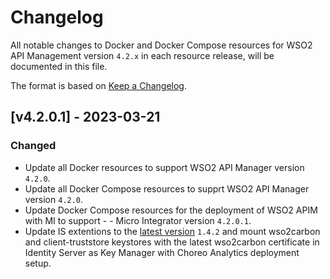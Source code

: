 # Changelog

All notable changes to Docker and Docker Compose resources for WSO2 API Management version `4.2.x` in each resource release, will be documented in this file.

The format is based on [Keep a Changelog](https://keepachangelog.com/en/1.0.0/).

## [v4.2.0.1] - 2023-03-21

### Changed
- Update all Docker resources to support WSO2 API Manager version `4.2.0`.
- Update all Docker Compose resources to supprt WSO2 API Manager version `4.2.0`.
- Update Docker Compose resources for the deployment of WSO2 APIM with MI to support - - Micro Integrator version `4.2.0.1`.
- Update IS extentions to the [latest version](https://repo1.maven.org/maven2/org/wso2/km/ext/wso2is/distribution/1.4.2/) `1.4.2` and mount wso2carbon and client-truststore keystores with the latest wso2carbon certificate in Identity Server as Key Manager with Choreo Analytics deployment setup.
